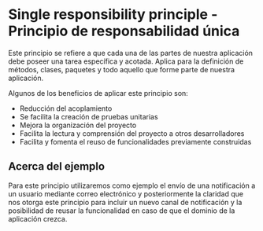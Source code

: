 # Single responsibility principle - Principio de responsabilidad única

Este principio se refiere a que cada una de las partes de nuestra aplicación debe poseer una tarea específica y acotada. Aplica para la definición de métodos, clases, paquetes y todo aquello que forme parte de nuestra aplicación.

Algunos de los beneficios de aplicar este principio son:
- Reducción del acoplamiento
- Se facilita la creación de pruebas unitarias
- Mejora la organización del proyecto
- Facilita la lectura y comprensión del proyecto a otros desarrolladores
- Facilita y fomenta el reuso de funcionalidades previamente construidas

## Acerca del ejemplo

Para este principio utilizaremos como ejemplo el envío de una notificación a un usuario mediante correo electrónico y posteriormente la claridad que nos otorga este principio para incluir un nuevo canal de notificación y la posibilidad de reusar la funcionalidad en caso de que el dominio de la aplicación crezca.
